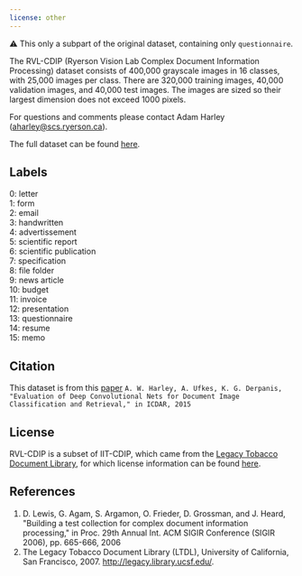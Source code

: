 ```yaml
---
license: other
---
```


⚠️ This only a subpart of the original dataset, containing only `questionnaire`.

The RVL-CDIP (Ryerson Vision Lab Complex Document Information Processing) dataset consists of 400,000 grayscale images in 16 classes, with 25,000 images per class. There are 320,000 training images, 40,000 validation images, and 40,000 test images. The images are sized so their largest dimension does not exceed 1000 pixels.

For questions and comments please contact Adam Harley (aharley@scs.ryerson.ca).

The full dataset can be found [here](https://www.cs.cmu.edu/~aharley/rvl-cdip/).

## Labels

 0: letter  
 1: form   
 2: email   
 3: handwritten   
 4: advertissement   
 5: scientific report   
 6: scientific publication   
 7: specification   
 8: file folder   
 9: news article   
10: budget   
11: invoice   
12: presentation   
13: questionnaire   
14: resume   
15: memo   

## Citation

This dataset is from this [paper](https://www.cs.cmu.edu/~aharley/icdar15/) `A. W. Harley, A. Ufkes, K. G. Derpanis, "Evaluation of Deep Convolutional Nets for Document Image Classification and Retrieval," in ICDAR, 2015`

## License

RVL-CDIP is a subset of IIT-CDIP, which came from the [Legacy Tobacco Document Library](https://www.industrydocuments.ucsf.edu/tobacco/), for which license information can be found [here](https://www.industrydocuments.ucsf.edu/help/copyright/).

## References

1. D. Lewis, G. Agam, S. Argamon, O. Frieder, D. Grossman, and J. Heard, "Building a test collection for complex document information processing," in Proc. 29th Annual Int. ACM SIGIR Conference (SIGIR 2006), pp. 665-666, 2006
2. The Legacy Tobacco Document Library (LTDL), University of California, San Francisco, 2007. http://legacy.library.ucsf.edu/.